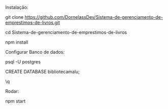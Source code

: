 Instalação:  

git clone https://github.com/DornelassDev/Sistema-de-gerenciamento-de-emprestimos-de-livros.git

cd Sistema-de-gerenciamento-de-emprestimos-de-livros

npm install

Configurar Banco de dados:

psql -U postgres

CREATE DATABASE bibliotecamalu;

\q

Rodar:

npm start